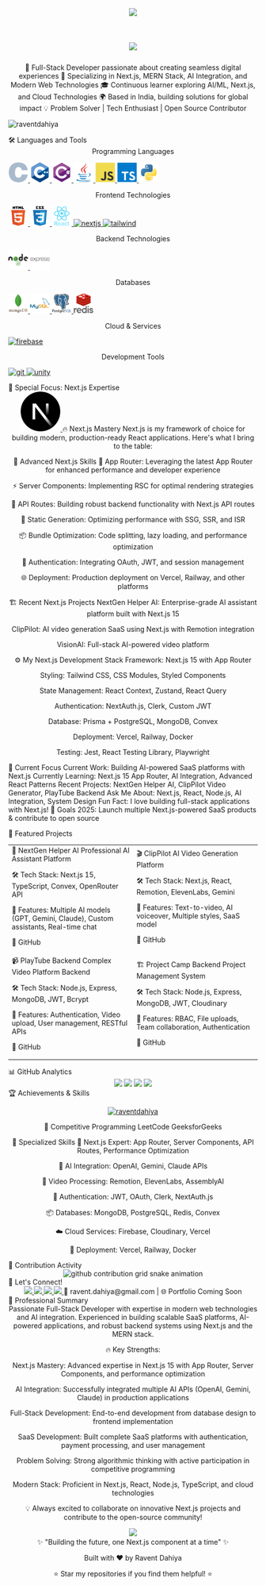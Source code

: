 <div align="center"> <img height="200" src="https://user-images.githubusercontent.com/74038190/213910845-af37a709-8995-40d6-be59-724526e3c3d7.gif" /> </div> <h1 align="center"> <img src="https://readme-typing-svg.herokuapp.com/?font=Righteous&size=35&center=true&vCenter=true&width=500&height=70&duration=4000&lines=Hi+There!+👋;I'm+Ravent+Dahiya!;Passionate+Fullstack+Developer!;Building+Digital+Experiences!" /> </h1> <div align="center">
🚀 Full-Stack Developer passionate about creating seamless digital experiences
🌟 Specializing in Next.js, MERN Stack, AI Integration, and Modern Web Technologies
🎓 Continuous learner exploring AI/ML, Next.js, and Cloud Technologies
🌍 Based in India, building solutions for global impact
💡 Problem Solver | Tech Enthusiast | Open Source Contributor

<p align="left"> <img src="https://komarev.com/ghpvc/?username=raventdahiya&label=Profile%20views&color=0e75b6&style=flat" alt="raventdahiya" /> </p> </div>
🛠️ Languages and Tools
<div align="center">
Programming Languages
<p align="left"> <a href="https://www.cprogramming.com/" target="_blank" rel="noreferrer"> <img src="https://raw.githubusercontent.com/devicons/devicon/master/icons/c/c-original.svg" alt="c" width="40" height="40"/> </a> <a href="https://www.w3schools.com/cpp/" target="_blank" rel="noreferrer"> <img src="https://raw.githubusercontent.com/devicons/devicon/master/icons/cplusplus/cplusplus-original.svg" alt="cplusplus" width="40" height="40"/> </a> <a href="https://www.w3schools.com/cs/" target="_blank" rel="noreferrer"> <img src="https://raw.githubusercontent.com/devicons/devicon/master/icons/csharp/csharp-original.svg" alt="csharp" width="40" height="40"/> </a> <a href="https://www.java.com" target="_blank" rel="noreferrer"> <img src="https://raw.githubusercontent.com/devicons/devicon/master/icons/java/java-original.svg" alt="java" width="40" height="40"/> </a> <a href="https://developer.mozilla.org/en-US/docs/Web/JavaScript" target="_blank" rel="noreferrer"> <img src="https://raw.githubusercontent.com/devicons/devicon/master/icons/javascript/javascript-original.svg" alt="javascript" width="40" height="40"/> </a> <a href="https://www.typescriptlang.org/" target="_blank" rel="noreferrer"> <img src="https://raw.githubusercontent.com/devicons/devicon/master/icons/typescript/typescript-original.svg" alt="typescript" width="40" height="40"/> </a> <a href="https://www.python.org" target="_blank" rel="noreferrer"> <img src="https://raw.githubusercontent.com/devicons/devicon/master/icons/python/python-original.svg" alt="python" width="40" height="40"/> </a> </p>
Frontend Technologies
<p align="left"> <a href="https://www.w3.org/html/" target="_blank" rel="noreferrer"> <img src="https://raw.githubusercontent.com/devicons/devicon/master/icons/html5/html5-original-wordmark.svg" alt="html5" width="40" height="40"/> </a> <a href="https://www.w3schools.com/css/" target="_blank" rel="noreferrer"> <img src="https://raw.githubusercontent.com/devicons/devicon/master/icons/css3/css3-original-wordmark.svg" alt="css3" width="40" height="40"/> </a> <a href="https://reactjs.org/" target="_blank" rel="noreferrer"> <img src="https://raw.githubusercontent.com/devicons/devicon/master/icons/react/react-original-wordmark.svg" alt="react" width="40" height="40"/> </a> <a href="https://nextjs.org/" target="_blank" rel="noreferrer"> <img src="https://cdn.worldvectorlogo.com/logos/nextjs-2.svg" alt="nextjs" width="40" height="40"/> </a> <a href="https://tailwindcss.com/" target="_blank" rel="noreferrer"> <img src="https://www.vectorlogo.zone/logos/tailwindcss/tailwindcss-icon.svg" alt="tailwind" width="40" height="40"/> </a> </p>
Backend Technologies
<p align="left"> <a href="https://nodejs.org" target="_blank" rel="noreferrer"> <img src="https://raw.githubusercontent.com/devicons/devicon/master/icons/nodejs/nodejs-original-wordmark.svg" alt="nodejs" width="40" height="40"/> </a> <a href="https://expressjs.com" target="_blank" rel="noreferrer"> <img src="https://raw.githubusercontent.com/devicons/devicon/master/icons/express/express-original-wordmark.svg" alt="express" width="40" height="40"/> </a> </p>
Databases
<p align="left"> <a href="https://www.mongodb.com/" target="_blank" rel="noreferrer"> <img src="https://raw.githubusercontent.com/devicons/devicon/master/icons/mongodb/mongodb-original-wordmark.svg" alt="mongodb" width="40" height="40"/> </a> <a href="https://www.mysql.com/" target="_blank" rel="noreferrer"> <img src="https://raw.githubusercontent.com/devicons/devicon/master/icons/mysql/mysql-original-wordmark.svg" alt="mysql" width="40" height="40"/> </a> <a href="https://www.postgresql.org" target="_blank" rel="noreferrer"> <img src="https://raw.githubusercontent.com/devicons/devicon/master/icons/postgresql/postgresql-original-wordmark.svg" alt="postgresql" width="40" height="40"/> </a> <a href="https://redis.io" target="_blank" rel="noreferrer"> <img src="https://raw.githubusercontent.com/devicons/devicon/master/icons/redis/redis-original-wordmark.svg" alt="redis" width="40" height="40"/> </a> </p>
Cloud & Services
<p align="left"> <a href="https://firebase.google.com/" target="_blank" rel="noreferrer"> <img src="https://www.vectorlogo.zone/logos/firebase/firebase-icon.svg" alt="firebase" width="40" height="40"/> </a> </p>
Development Tools
<p align="left"> <a href="https://git-scm.com/" target="_blank" rel="noreferrer"> <img src="https://www.vectorlogo.zone/logos/git-scm/git-scm-icon.svg" alt="git" width="40" height="40"/> </a> <a href="https://unity.com/" target="_blank" rel="noreferrer"> <img src="https://www.vectorlogo.zone/logos/unity3d/unity3d-icon.svg" alt="unity" width="40" height="40"/> </a> </p> </div>
🚀 Special Focus: Next.js Expertise
<div align="center"> <a href="https://nextjs.org/" target="_blank" rel="noreferrer"> <img src="https://raw.githubusercontent.com/devicons/devicon/master/icons/nextjs/nextjs-original.svg" alt="nextjs" width="80" height="80"/> </a>
🔥 Next.js Mastery
Next.js is my framework of choice for building modern, production-ready React applications. Here's what I bring to the table:

🎯 Advanced Next.js Skills
📱 App Router: Leveraging the latest App Router for enhanced performance and developer experience

⚡ Server Components: Implementing RSC for optimal rendering strategies

🔄 API Routes: Building robust backend functionality with Next.js API routes

🎨 Static Generation: Optimizing performance with SSG, SSR, and ISR

📦 Bundle Optimization: Code splitting, lazy loading, and performance optimization

🔐 Authentication: Integrating OAuth, JWT, and session management

🌐 Deployment: Production deployment on Vercel, Railway, and other platforms

🏗️ Recent Next.js Projects
NextGen Helper AI: Enterprise-grade AI assistant platform built with Next.js 15

ClipPilot: AI video generation SaaS using Next.js with Remotion integration

VisionAI: Full-stack AI-powered video platform

⚙️ My Next.js Development Stack
Framework: Next.js 15 with App Router

Styling: Tailwind CSS, CSS Modules, Styled Components

State Management: React Context, Zustand, React Query

Authentication: NextAuth.js, Clerk, Custom JWT

Database: Prisma + PostgreSQL, MongoDB, Convex

Deployment: Vercel, Railway, Docker

Testing: Jest, React Testing Library, Playwright

</div>
🎯 Current Focus
Current Work: Building AI-powered SaaS platforms with Next.js
Currently Learning: Next.js 15 App Router, AI Integration, Advanced React Patterns
Recent Projects: NextGen Helper AI, ClipPilot Video Generator, PlayTube Backend
Ask Me About: Next.js, React, Node.js, AI Integration, System Design
Fun Fact: I love building full-stack applications with Next.js! 🚀
Goals 2025: Launch multiple Next.js-powered SaaS products & contribute to open source

🎨 Featured Projects
<div align="center"> <table> <tr> <td width="50%">
🤖 NextGen Helper AI
Professional AI Assistant Platform

🛠️ Tech Stack: Next.js 15, TypeScript, Convex, OpenRouter API

🌟 Features: Multiple AI models (GPT, Gemini, Claude), Custom assistants, Real-time chat

🚀 GitHub

</td> <td width="50%">
🎬 ClipPilot
AI Video Generation Platform

🛠️ Tech Stack: Next.js, React, Remotion, ElevenLabs, Gemini

🌟 Features: Text-to-video, AI voiceover, Multiple styles, SaaS model

🚀 GitHub

</td> </tr> <tr> <td width="50%">
📹 PlayTube Backend
Complex Video Platform Backend

🛠️ Tech Stack: Node.js, Express, MongoDB, JWT, Bcrypt

🌟 Features: Authentication, Video upload, User management, RESTful APIs

🚀 GitHub

</td> <td width="50%">
🏗️ Project Camp Backend
Project Management System

🛠️ Tech Stack: Node.js, Express, MongoDB, JWT, Cloudinary

🌟 Features: RBAC, File uploads, Team collaboration, Authentication

🚀 GitHub

</td> </tr> </table> </div>
📊 GitHub Analytics
<div align="center"> <img width="49%" src="https://github-readme-stats.vercel.app/api?username=raventdahiya&show_icons=true&theme=tokyonight&hide_border=true&count_private=true&include_all_commits=true" /> <img width="49%" src="https://github-readme-streak-stats.herokuapp.com/?user=raventdahiya&theme=tokyonight&hide_border=true" /> <img width="49%" src="https://github-readme-stats.vercel.app/api/top-langs/?username=raventdahiya&layout=compact&theme=tokyonight&hide_border=true" /> <img width="49%" src="https://github-readme-stats.vercel.app/api/pin/?username=raventdahiya&repo=next_gen_healper&theme=tokyonight&hide_border=true" /> </div>
🏆 Achievements & Skills
<div align="center"> <p><a href="https://github.com/ryo-ma/github-profile-trophy"><img src="https://github-profile-trophy.vercel.app/?username=raventdahiya&theme=darkhub&no-frame=true&no-bg=true&margin-w=4" alt="raventdahiya" /></a></p>
🎯 Competitive Programming
LeetCode
GeeksforGeeks

🔧 Specialized Skills
🚀 Next.js Expert: App Router, Server Components, API Routes, Performance Optimization

🤖 AI Integration: OpenAI, Gemini, Claude APIs

🎥 Video Processing: Remotion, ElevenLabs, AssemblyAI

🔐 Authentication: JWT, OAuth, Clerk, NextAuth.js

📦 Databases: MongoDB, PostgreSQL, Redis, Convex

☁️ Cloud Services: Firebase, Cloudinary, Vercel

🚀 Deployment: Vercel, Railway, Docker

</div>
🐍 Contribution Activity
<div align="center"> <picture> <source media="(prefers-color-scheme: dark)" srcset="https://raw.githubusercontent.com/raventdahiya/raventdahiya/output/github-contribution-grid-snake-dark.svg"> <source media="(prefers-color-scheme: light)" srcset="https://raw.githubusercontent.com/raventdahiya/raventdahiya/output/github-contribution-grid-snake.svg"> <img alt="github contribution grid snake animation" src="https://raw.githubusercontent.com/raventdahiya/raventdahiya/output/github-contribution-grid-snake.svg"> </picture> </div>
🤝 Let's Connect!
<div align="center"> <a href="https://linkedin.com/in/ravent-dahiya"> <img src="https://img.shields.io/badge/LinkedIn-0077B5?style=for-the-badge&logo=linkedin&logoColor=white" /> </a> <a href="https://instagram.com/ravent_dahiya"> <img src="https://img.shields.io/badge/Instagram-E4405F?style=for-the-badge&logo=instagram&logoColor=white" /> </a> <a href="https://www.leetcode.com/ravent_dahiya"> <img src="https://img.shields.io/badge/LeetCode-000000?style=for-the-badge&logo=LeetCode&logoColor=#d16c06" /> </a> <a href="https://auth.geeksforgeeks.org/user/raventdah5k5o"> <img src="https://img.shields.io/badge/GeeksforGeeks-gray?style=for-the-badge&logo=geeksforgeeks&logoColor=35914c" /> </a>
📧 ravent.dahiya@gmail.com | 🌐 Portfolio Coming Soon
</div>
💼 Professional Summary
<div align="center">
Passionate Full-Stack Developer with expertise in modern web technologies and AI integration. Experienced in building scalable SaaS platforms, AI-powered applications, and robust backend systems using Next.js and the MERN stack.

🔥 Key Strengths:

Next.js Mastery: Advanced expertise in Next.js 15 with App Router, Server Components, and performance optimization

AI Integration: Successfully integrated multiple AI APIs (OpenAI, Gemini, Claude) in production applications

Full-Stack Development: End-to-end development from database design to frontend implementation

SaaS Development: Built complete SaaS platforms with authentication, payment processing, and user management

Problem Solving: Strong algorithmic thinking with active participation in competitive programming

Modern Stack: Proficient in Next.js, React, Node.js, TypeScript, and cloud technologies

💡 Always excited to collaborate on innovative Next.js projects and contribute to the open-source community!

</div>
<div align="center"> <img src="https://capsule-render.vercel.app/api?type=waving&color=gradient&height=100&section=footer&width=100%" /> </div> <div align="center">
✨ "Building the future, one Next.js component at a time" ✨

Built with ❤️ by Ravent Dahiya

⭐ Star my repositories if you find them helpful! ⭐

</div>
